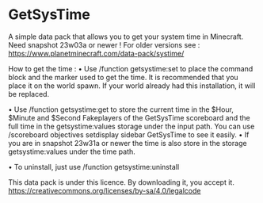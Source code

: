 # GetSysTime
A simple data pack that allows you to get your system time in Minecraft.
Need snapshot 23w03a or newer !
For older versions see : https://www.planetminecraft.com/data-pack/systime/

How to get the time :
• Use /function getsystime:set to place the command block and the marker used to get the time.
It is recommended that you place it on the world spawn.
If your world already had this installation, it will be replaced.

• Use /function getsystime:get to store the current time in the $Hour, $Minute and $Second Fakeplayers of the GetSysTime scoreboard and the full time in the getsystime:values storage under the input path.
You can use /scoreboard objectives setdisplay sidebar GetSysTime to see it easily.
• If you are in snapshot 23w31a or newer the time is also store in the storage getsystime:values under the time path.

• To uninstall, just use /function getsystime:uninstall



This data pack is under this licence. By downloading it, you accept it.
https://creativecommons.org/licenses/by-sa/4.0/legalcode
